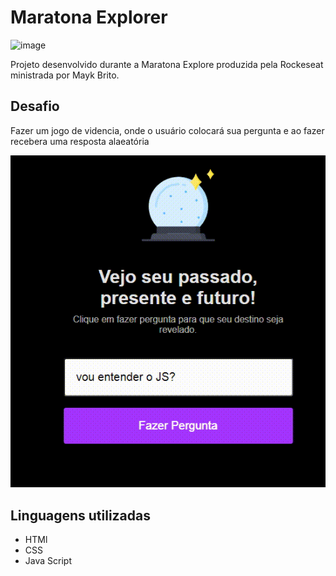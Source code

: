 # Maratona Explorer

![image](https://user-images.githubusercontent.com/105385268/173641484-8507cca4-6d99-4379-89ba-9f0e9ade0ecb.png)


Projeto desenvolvido durante a Maratona Explore produzida pela Rockeseat ministrada por Mayk Brito.

## Desafio

Fazer um jogo de videncia, onde o usuário colocará sua pergunta e ao fazer recebera uma resposta alaeatória

![videncia](./videncia.gif)

## Linguagens utilizadas

- HTMl
- CSS
- Java Script
